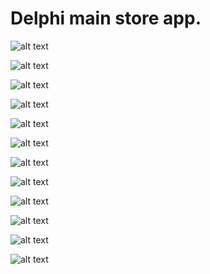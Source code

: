 # Delphi main store app.

![alt text](https://amo2019.github.io/media-sample-files/delphi/app-store-1.png?raw=true)<br/>

![alt text](https://amo2019.github.io/media-sample-files/delphi/app-store-2.png?raw=true)<br/>

![alt text](https://amo2019.github.io/media-sample-files/delphi/app-store-4.png?raw=true)<br/>

![alt text](https://amo2019.github.io/media-sample-files/delphi/app-store-5.png?raw=true)<br/>

![alt text](https://amo2019.github.io/media-sample-files/delphi/app-store-6.png?raw=true)<br/>

![alt text](https://amo2019.github.io/media-sample-files/delphi/app-store-7.png?raw=true)<br/>

![alt text](https://amo2019.github.io/media-sample-files/delphi/app-store-8.png?raw=true)<br/>

![alt text](https://amo2019.github.io/media-sample-files/delphi/store-app-9.png?raw=true)<br/>

![alt text](https://amo2019.github.io/media-sample-files/delphi/store-app-10.png?raw=true)<br/>

![alt text](https://amo2019.github.io/media-sample-files/delphi/store-app-11.png?raw=true)<br/>

![alt text](https://amo2019.github.io/media-sample-files/delphi/store-app-12.png?raw=true)<br/>

![alt text](https://amo2019.github.io/media-sample-files/delphi/store-app-13.png?raw=true)<br/>

